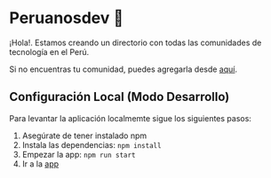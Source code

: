 # Peruanosdev 🚀

¡Hola!. Estamos creando un directorio con todas las comunidades de tecnología en el Perú.

Si no encuentras tu comunidad, puedes agregarla desde [aquí](https://github.com/peruanosdev/peruanos.github.io/edit/master/_data/communities.json).

## Configuración Local (Modo Desarrollo)

Para levantar la aplicación localmemte sigue los siguientes pasos:

1. Asegúrate de tener instalado npm
2. Instala las dependencias: `npm install`
3. Empezar la app: `npm run start`
4. Ir a la [app](http://localhost:4200/)